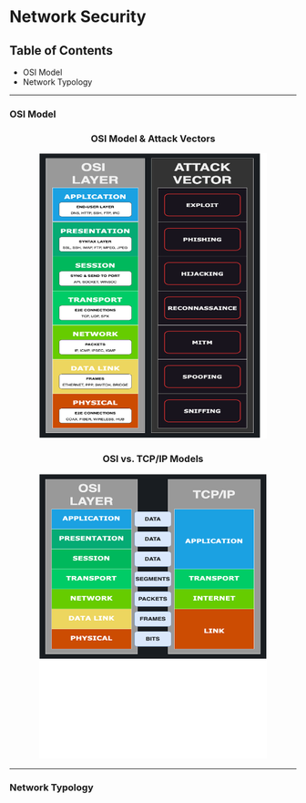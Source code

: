 # Network Security

## Table of Contents
- OSI Model
- Network Typology


--- 

### OSI Model

<h3 align='center'>OSI Model & Attack Vectors</h3>
<p align='center'><img src='https://github.com/kariemoorman/learn-cybersecurity/blob/main/images/osi_v_attacks.png' width="400" height="500"> </p>


<h3 align='center'>OSI vs. TCP/IP Models</h3>

<p align='center'><img src='https://github.com/kariemoorman/learn-cybersecurity/blob/main/images/osi_v_tcpip.png' width="400" height="500"></p>


--- 

### Network Typology
